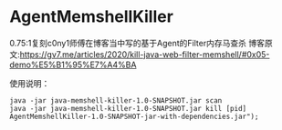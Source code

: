 # AgentMemshellKiller

0.75:1复刻c0ny1师傅在博客当中写的基于Agent的Filter内存马查杀
博客原文:https://gv7.me/articles/2020/kill-java-web-filter-memshell/#0x05-demo%E5%B1%95%E7%A4%BA

使用说明：

```
java -jar java-memshell-killer-1.0-SNAPSHOT.jar scan
java -jar java-memshell-killer-1.0-SNAPSHOT.jar kill [pid] AgentMemshellKiller-1.0-SNAPSHOT-jar-with-dependencies.jar");
```
